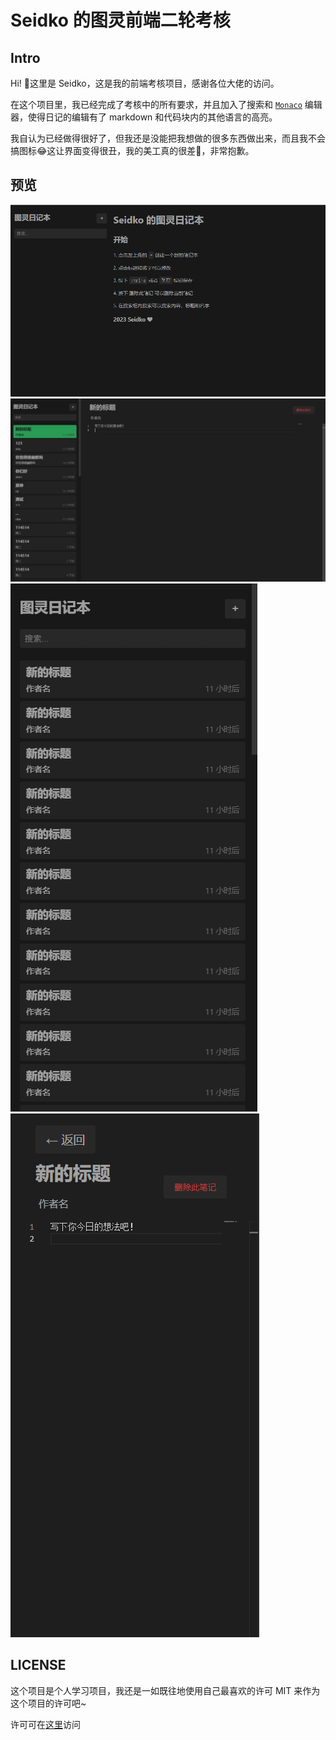 # Seidko 的图灵前端二轮考核

## Intro

Hi! 👋这里是 Seidko，这是我的前端考核项目，感谢各位大佬的访问。

在这个项目里，我已经完成了考核中的所有要求，并且加入了搜索和 [`Monaco`](https://github.com/microsoft/monaco-editor) 编辑器，使得日记的编辑有了 markdown 和代码块内的其他语言的高亮。

我自认为已经做得很好了，但我还是没能把我想做的很多东西做出来，而且我不会搞图标😂这让界面变得很丑，我的美工真的很差🙏，非常抱歉。

## 预览
![preview4](./docs/images/preview4.png)
![preview1](./docs/images/preview1.png)
![preview2](./docs/images/preview2.png)
![preview3](./docs/images/preview3.png)

## LICENSE

这个项目是个人学习项目，我还是一如既往地使用自己最喜欢的许可 MIT 来作为这个项目的许可吧~

许可可在[这里](./LICENSE)访问